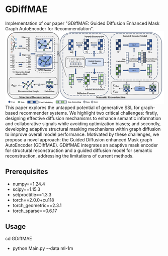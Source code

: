 # GDiffMAE
Implementation of our  paper "GDiffMAE: Guided Diffusion Enhanced Mask
Graph AutoEncoder for Recommendation".
![](https://github.com/akajinchen/GDiffMAE/blob/1235aa2f2f84a3512bc3e0d6858a92a75ea420c1/framework.png)
This paper explores the untapped potential of generative SSL for graph-based recommender systems. We highlight two critical challenges: firstly, designing effective diffusion mechanisms to enhance semantic information and collaborative signals while avoiding optimization biases; and secondly, developing adaptive structural masking mechanisms within graph diffusion to improve overall model performance. Motivated by these challenges, we propose a novel approach: the Guided Diffusion enhanced Mask graph AutoEncoder (GDiffMAE). GDiffMAE integrates an adaptive mask encoder for structural reconstruction and a guided diffusion model for semantic reconstruction, addressing the limitations of current methods.

Prerequisites
-------------
* numpy==1.24.4
* scipy==1.15.3
* setproctitle==1.3.3
* torch==2.0.0+cu118
* torch_geometric==2.3.1
* torch_sparse==0.6.17



Usage
------
cd GDiffMAE
* python Main.py --data ml-1m


